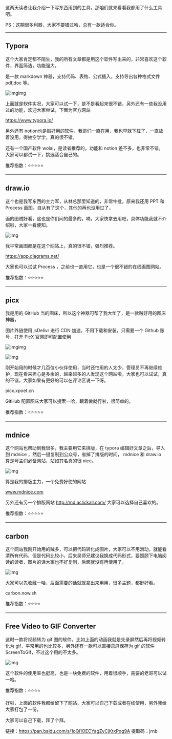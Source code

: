 这两天读者让我介绍一下写东西用到的工具，那咱们就来看看我都用了什么工具吧。

PS：这期很多利器，大家不要错过哈，总有一款适合你。

------

## **Typora**

这个大家肯定都不陌生，我的所有文章都是用这个软件写出来的，非常喜欢这个软件，界面简洁，功能强大。

是一款 markdown 神器，支持代码、表格、公式插入，支持导出各种格式文件 pdf,doc 等。

![img](https://img-blog.csdnimg.cn/img_convert/1311c53c99e3792b8aa35a7b2e21c6af.gif)img

上面就是软件实况，大家可以试一下，是不是看起来很不错，另外还有一些我没用过的功能，欢迎大家尝试，下面为官方网站

https://www.typora.io/

另外还有 notion也是贼好用的软件，我哥们一直在用，我也早就下载了，一直放着没用，得抽空学学，真的很不错。

还有一个国产软件 wolai，是读者推荐的，功能和 notion 差不多，也非常不错，大家可以都试一下，挑选适合自己的。

推荐指数：⭐⭐⭐⭐⭐

------



## draw.io

这个也是我写东西的主力军，从林总那里知道的，非常牛批，原来我还用 PPT 和 Process 画图，自从有了这个，其他的再也没用过了，

画的图贼好看，这也是你们问的最多的，呐，大家快拿去用吧，具体功能我就不介绍啦，大家一看便知。

![img](https://img-blog.csdnimg.cn/img_convert/465734f03a28312cc06f6cf3a1d77d4d.png)

我平常画图都是在这个网站上，真的很不错，强烈推荐。

https://app.diagrams.net/

大家也可以试试 Process ，之前也一直用它，也是一个很不错的在线画图网站。

推荐指数：⭐⭐⭐⭐⭐

------



## picx

我是用的 GitHub 当的图床，所以这个神器可帮了我大忙了，是一款贼好用的图床神器，

图片外链使用  jsDelivr  进行 CDN 加速。不用下载和安装，只需要一个 Github 账号，打开 PicX 官网即可配置使用

![img](https://img-blog.csdnimg.cn/img_convert/f59d97a8d786309d2e822d07b66ec208.png)img

![img](https://img-blog.csdnimg.cn/img_convert/a3283d30d51d4855afaf58b53e8762d3.png)

刚开始用的时候才几百位小伙伴使用，当时还怕用的人太少，管理员不再继续维护，现在看来担心是多余的，越来越多的人发现这个网站啦，大家也可以试试，真的不错，大家如果有更好的可以在评论区说一下呀。

picx.xpoet.cn

GitHub 配置图床大家可以搜索一哈，跟着做就行啦，很简单的。

推荐指数：⭐⭐⭐⭐⭐

------



## mdnice

这个网站也帮助到我很多，我主要用它来排版，在 typora 编辑好文章之后，导入到 mdnice ，然后一键复制到公众号，省掉了排版的时间， mdnice 和 draw.io 算是号主们必备网站，站如其名真的很 nice。

![img](https://img-blog.csdnimg.cn/img_convert/9633bfc05227f485a05fc51ea83d9d19.png)

算是我的排版主力，一个免费好使的网站

www.mdnice.com

另外还有另一个排版网站 http://md.aclickall.com/ 大家可以选择自己喜欢的。

推荐指数：⭐⭐⭐⭐⭐

------



## carbon

这个网站我刚开始用的贼多，可以把代码转化成图片，大家可以不用滑动，就能看清所有代码，但是代码比较小，后来吴师兄建议我换成代码形式，要照顾下电脑阅读的读者，图片的话大家也不好复制，后面就没有再使用了，

![img](https://img-blog.csdnimg.cn/img_convert/114c73d4ef97b062b8ebeb6c724c0cc3.gif)

大家可以先收藏一哈，后面需要的话就就拿出来用用，很多主题，都挺好看。

carbon.now.sh

推荐指数：⭐⭐⭐⭐

------



## **Free Video to GIF Converter**

这时一款将视频转为 gif 图的软件，比如上面的动画我就是先录屏然后再将视频转化为 gif，平常用的也比较多，另外还有一款可以直接录屏保存为 gif 的软件 ScreenToGif，不过这个用的不太多。

![img](https://img-blog.csdnimg.cn/img_convert/8b5385e4f24a509b62d21719e2212875.png)

这个软件的使用率也挺高，也是一块免费的软件，用着很顺手，需要的老哥可以试一哈。

推荐指数：⭐⭐⭐⭐

好啦，上面的软件我都给留下了网站，大家可以自己下载或者在线使用，另外我给大家打包了一份，

大家可以自己下载，拜了个拜。

链接：https://pan.baidu.com/s/1oQi1OECYagZyCjKtxPog9A 
提取码：jrnb 




